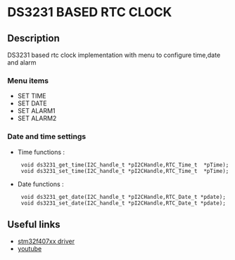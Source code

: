 # DS3231 BASED RTC CLOCK

## Description
   DS3231 based rtc clock implementation with menu to configure time,date and alarm
   
### Menu items 
- SET TIME
- SET DATE
- SET ALARM1
- SET ALARM2

### Date and time settings
 - Time functions :
 
        void ds3231_get_time(I2C_handle_t *pI2CHandle,RTC_Time_t  *pTime);
        void ds3231_set_time(I2C_handle_t *pI2CHandle,RTC_Time_t  *pTime);
 - Date functions :
  
        void ds3231_get_date(I2C_handle_t *pI2CHandle,RTC_Date_t *pdate);
        void ds3231_set_date(I2C_handle_t *pI2CHandle,RTC_Date_t *pdate);
  
  
## Useful links
   
  
* [stm32f407xx driver](https://github.com/arjun4embed/stm32f407xx-driver)
* [youtube](https://youtu.be/t4U2aIPSHiM)



